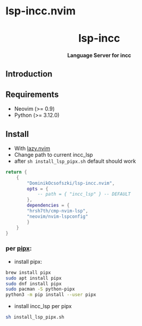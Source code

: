 # lsp-incc.nvim



<h1 align='center'>lsp-incc</h1>

<h4 align='center'>Language Server for incc</h4>


## Introduction


## Requirements

- Neovim (>= 0.9)
- Python (>= 3.12.0)

## Install

- With [lazy.nvim](https://github.com/folke/lazy.nvim)
- Change path to current incc_lsp
- after `sh install_lsp_pipx.sh` default should work

```lua
return {
	{
		"DominikOcsofszki/lsp-incc.nvim",
		opts = {
			-- path = { "incc_lsp" } -- DEFAULT
		},
		dependencies = { 
        "hrsh7th/cmp-nvim-lsp", 
        "neovim/nvim-lspconfig" 
        }
	}
}
```

### per [pipx](https://github.com/pypa/pipx):

- install pipx:
```sh
brew install pipx
sudo apt install pipx
sudo dnf install pipx
sudo pacman -S python-pipx
python3 -m pip install --user pipx
```
- install incc_lsp per pipx
```sh
sh install_lsp_pipx.sh
```



